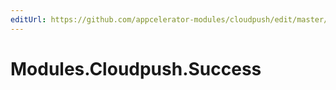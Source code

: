 ```yaml
---
editUrl: https://github.com/appcelerator-modules/cloudpush/edit/master/apidoc/Cloudpush.yml
---
```

# Modules.Cloudpush.Success

<TypeHeader/>

<ApiDocs/>
